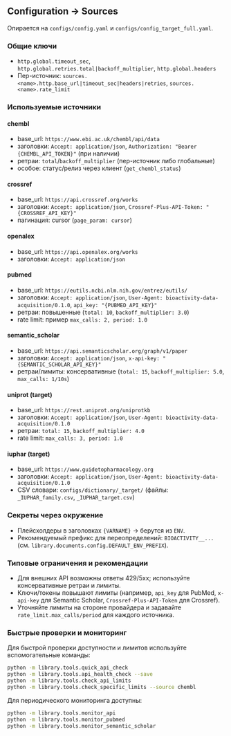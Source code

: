 ## Configuration → Sources

Опирается на `configs/config.yaml` и `configs/config_target_full.yaml`.

### Общие ключи

- `http.global.timeout_sec`, `http.global.retries.total|backoff_multiplier`, `http.global.headers`
- Пер-источник: `sources.<name>.http.base_url|timeout_sec|headers|retries`, `sources.<name>.rate_limit`

### Используемые источники

#### chembl

- base_url: `https://www.ebi.ac.uk/chembl/api/data`
- заголовки: `Accept: application/json`, `Authorization: "Bearer {CHEMBL_API_TOKEN}"` (при наличии)
- ретраи: `total`/`backoff_multiplier` (пер-источник либо глобальные)
- особое: статус/релиз через клиент (`get_chembl_status`)

#### crossref

- base_url: `https://api.crossref.org/works`
- заголовки: `Accept: application/json`, `Crossref-Plus-API-Token: "{CROSSREF_API_KEY}"`
- пагинация: cursor (`page_param: cursor`)

#### openalex

- base_url: `https://api.openalex.org/works`
- заголовки: `Accept: application/json`

#### pubmed

- base_url: `https://eutils.ncbi.nlm.nih.gov/entrez/eutils/`
- заголовки: `Accept: application/json`, `User-Agent: bioactivity-data-acquisition/0.1.0`, `api_key: "{PUBMED_API_KEY}"`
- ретраи: повышенные (`total: 10`, `backoff_multiplier: 3.0`)
- rate limit: пример `max_calls: 2, period: 1.0`

#### semantic_scholar

- base_url: `https://api.semanticscholar.org/graph/v1/paper`
- заголовки: `Accept: application/json`, `x-api-key: "{SEMANTIC_SCHOLAR_API_KEY}"`
- ретраи/лимиты: консервативные (`total: 15`, `backoff_multiplier: 5.0`, `max_calls: 1/10s`)

#### uniprot (target)

- base_url: `https://rest.uniprot.org/uniprotkb`
- заголовки: `Accept: application/json`, `User-Agent: bioactivity-data-acquisition/0.1.0`
- ретраи: `total: 15`, `backoff_multiplier: 4.0`
- rate limit: `max_calls: 3, period: 1.0`

#### iuphar (target)

- base_url: `https://www.guidetopharmacology.org`
- заголовки: `Accept: application/json`, `User-Agent: bioactivity-data-acquisition/0.1.0`
- CSV словари: `configs/dictionary/_target/` (файлы: `_IUPHAR_family.csv`, `_IUPHAR_target.csv`)

### Секреты через окружение

- Плейсхолдеры в заголовках `{VARNAME}` → берутся из `ENV`.
- Рекомендуемый префикс для переопределений: `BIOACTIVITY__...` (см. `library.documents.config.DEFAULT_ENV_PREFIX`).

### Типовые ограничения и рекомендации

- Для внешних API возможны ответы 429/5xx; используйте консервативные ретраи и лимиты.
- Ключи/токены повышают лимиты (например, `api_key` для PubMed, `x-api-key` для Semantic Scholar, `Crossref-Plus-API-Token` для Crossref).
- Уточняйте лимиты на стороне провайдера и задавайте `rate_limit.max_calls/period` для каждого источника.

### Быстрые проверки и мониторинг

Для быстрой проверки доступности и лимитов используйте вспомогательные команды:

```bash
python -m library.tools.quick_api_check
python -m library.tools.api_health_check --save
python -m library.tools.check_api_limits
python -m library.tools.check_specific_limits --source chembl
```

Для периодического мониторинга доступны:

```bash
python -m library.tools.monitor_api
python -m library.tools.monitor_pubmed
python -m library.tools.monitor_semantic_scholar
```

